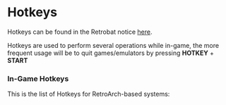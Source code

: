 # Hotkeys

Hotkeys can be found in the Retrobat notice [here](http://retrobat.ovh/notice/notice.pdf).

Hotkeys are used to perform several operations while in-game, the more frequent usage will be to quit games/emulators by pressing **HOTKEY** + **START**&#x20;

### **In-Game Hotkeys**

This is the list of Hotkeys for RetroArch-based systems:

<figure><img src="https://i.imgur.com/kvcmihn.png" alt=""><figcaption></figcaption></figure>

